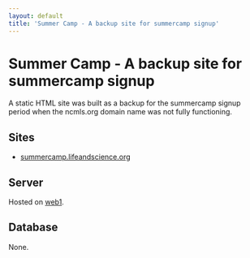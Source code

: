 ```yaml
---
layout: default
title: 'Summer Camp - A backup site for summercamp signup'
---
```

# Summer Camp - A backup site for summercamp signup

A static HTML site was built as a backup for the summercamp signup period when the ncmls.org domain name was not fully functioning.

## Sites ##

* [summercamp.lifeandscience.org](http://summercamp.lifeandscience.org)

## Server ##

Hosted on [web1](../vms/web1.html).

## Database ##

None.